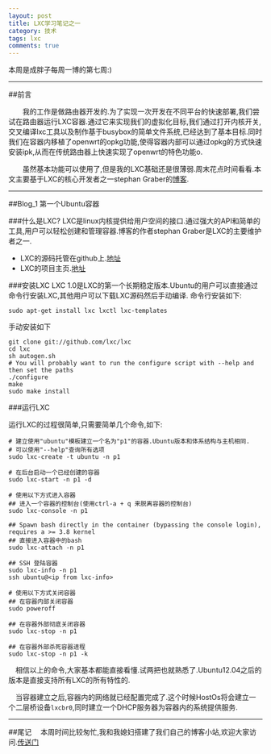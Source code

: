 ```yaml
---
layout: post
title: LXC学习笔记之一
category: 技术
tags: lxc
comments: true
---
```


本周是成胖子每周一博的第七周:)

---

##前言

&emsp;&emsp;我的工作是做路由器开发的.为了实现一次开发在不同平台的快速部署,我们尝试在路由器运行LXC容器.通过它来实现我们的虚拟化目标,我们通过打开内核开关,交叉编译lxc工具以及制作基于busybox的简单文件系统,已经达到了基本目标.同时我们在容器内移植了openwrt的opkg功能,使得容器内部可以通过opkg的方式快速安装ipk,从而在传统路由器上快速实现了openwrt的特色功能o.

&emsp;&emsp;虽然基本功能可以使用了,但是我的LXC基础还是很薄弱.周末花点时间看看.本文主要基于LXC的核心开发者之一stephan Graber的[博客](https://www.stgraber.org/2013/12/20/lxc-1-0-blog-post-series/).

---

##Blog_1 第一个Ubuntu容器

###什么是LXC?
LXC是linux内核提供给用户空间的接口.通过强大的API和简单的工具,用户可以轻松创建和管理容器.博客的作者stephan Graber是LXC的主要维护者之一.

* LXC的源码托管在github上.[地址](http://github.com/lxc)
* LXC的项目主页.[地址](http://linuxcontainers.org)

###安装LXC
LXC 1.0是LXC的第一个长期稳定版本.Ubuntu的用户可以直接通过命令行安装LXC,其他用户可以下载LXC源码然后手动编译.
命令行安装如下:
```
sudo apt-get install lxc lxctl lxc-templates
```
手动安装如下
```
git clone git://github.com/lxc/lxc
cd lxc
sh autogen.sh
# You will probably want to run the configure script with --help and then set the paths
./configure
make
sudo make install
```

###运行LXC

运行LXC的过程很简单,只需要简单几个命令,如下:
```
# 建立使用"ubuntu"模板建立一个名为"p1"的容器.Ubuntu版本和体系结构与主机相同.
# 可以使用"--help"查询所有选项
sudo lxc-create -t ubuntu -n p1

# 在后台启动一个已经创建的容器
sudo lxc-start -n p1 -d

# 使用以下方式进入容器
## 进入一个容器的控制台(使用ctrl-a + q 来脱离容器的控制台)
sudo lxc-console -n p1

## Spawn bash directly in the container (bypassing the console login), requires a >= 3.8 kernel
## 直接进入容器中的bash
sudo lxc-attach -n p1

## SSH 登陆容器
sudo lxc-info -n p1
ssh ubuntu@<ip from lxc-info>

# 使用以下方式关闭容器
## 在容器内部关闭容器
sudo poweroff

## 在容器外部彻底关闭容器
sudo lxc-stop -n p1

## 在容器外部杀死容器进程
sudo lxc-stop -n p1 -k
```
&emsp;相信以上的命令,大家基本都能直接看懂.试两把也就熟悉了.Ubuntu12.04之后的版本是直接支持所有LXC的所有特性的.

&emsp;当容器建立之后,容器内的网络就已经配置完成了.这个时候HostOs将会建立一个二层桥设备`lxcbr0`,同时建立一个DHCP服务器为容器内的系统提供服务.

---

##尾记
&emsp;本周时间比较匆忙,我和我媳妇搭建了我们自己的博客小站,欢迎大家访问.[传送门](http://chengyi818.github.io/)
